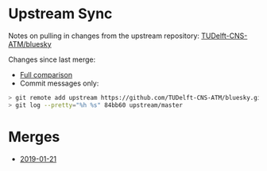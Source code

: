 
# Upstream Sync

Notes on pulling in changes from the upstream repository: [TUDelft-CNS-ATM/bluesky](https://github.com/TUDelft-CNS-ATM/bluesky)

Changes since last merge:

- [Full comparison][Unmerged]
- Commit messages only:

```bash
> git remote add upstream https://github.com/TUDelft-CNS-ATM/bluesky.git
> git log --pretty="%h %s" 84bb60 upstream/master
```

# Merges

- [2019-01-21]

[Unmerged]: https://github.com/alan-turing-institute/bluesky/compare/84bb60...TUDelft-CNS-ATM:master
[2019-01-21]: https://github.com/alan-turing-institute/bluesky/commit/84bb60
